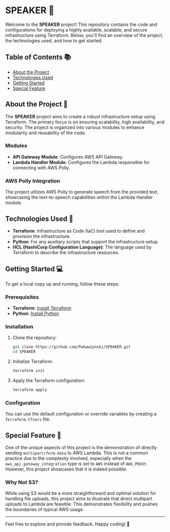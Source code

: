 

# SPEAKER 🎤

Welcome to the **SPEAKER** project! This repository contains the code and configurations for deploying a highly available, scalable, and secure infrastructure using Terraform. Below, you'll find an overview of the project, the technologies used, and how to get started.

## Table of Contents 📚
- [About the Project](#about-the-project)
- [Technologies Used](#technologies-used)
- [Getting Started](#getting-started)
- [Special Feature](#special-feature)

## About the Project 📝
The **SPEAKER** project aims to create a robust infrastructure setup using Terraform. The primary focus is on ensuring scalability, high availability, and security. The project is organized into various modules to enhance modularity and reusability of the code.

### Modules
- **API Gateway Module**: Configures AWS API Gateway.
- **Lambda Handler Module**: Configures the Lambda responsible for connecting with AWS Polly.

### AWS Polly Integration
The project utilizes AWS Polly to generate speech from the provided text, showcasing the text-to-speech capabilities within the Lambda Handler module.

## Technologies Used 🚀
- **Terraform**: Infrastructure as Code (IaC) tool used to define and provision the infrastructure.
- **Python**: For any auxiliary scripts that support the infrastructure setup.
- **HCL (HashiCorp Configuration Language)**: The language used by Terraform to describe the infrastructure resources.

## Getting Started 💻
To get a local copy up and running, follow these steps:

### Prerequisites
- **Terraform**: [Install Terraform](https://www.terraform.io/downloads.html)
- **Python**: [Install Python](https://www.python.org/downloads/)

### Installation
1. Clone the repository:
    ```sh
    git clone https://github.com/PwGawzynski/SPEAKER.git
    cd SPEAKER
    ```
2. Initialize Terraform:
    ```sh
    terraform init
    ```
3. Apply the Terraform configuration:
    ```sh
    terraform apply
    ```

### Configuration
You can use the default configuration or override variables by creating a `Terraform.tfvars` file.

## Special Feature 🌟
One of the unique aspects of this project is the demonstration of directly sending `multipart/form-data` to AWS Lambda. This is not a common practice due to the complexity involved, especially when the `aws_api_gateway_integration` type is set to `AWS` instead of `AWS_PROXY`. However, this project showcases that it is indeed possible.

### Why Not S3?
While using S3 would be a more straightforward and optimal solution for handling file uploads, this project aims to illustrate that direct multipart uploads to Lambda are feasible. This demonstrates flexibility and pushes the boundaries of typical AWS usage.

---

Feel free to explore and provide feedback. Happy coding! 🎉
